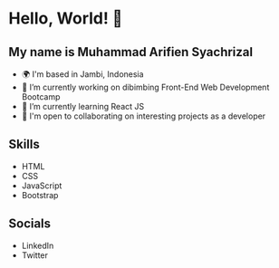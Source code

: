 # Hello, World! 👋

## My name is Muhammad Arifien Syachrizal

- 🌍 I'm based in Jambi, Indonesia
- 🔭 I’m currently working on dibimbing Front-End Web Development Bootcamp
- 🧠 I’m currently learning React JS
- 🤝 I'm open to collaborating on interesting projects as a developer

## Skills

- HTML
- CSS
- JavaScript
- Bootstrap

## Socials

- LinkedIn
- Twitter
